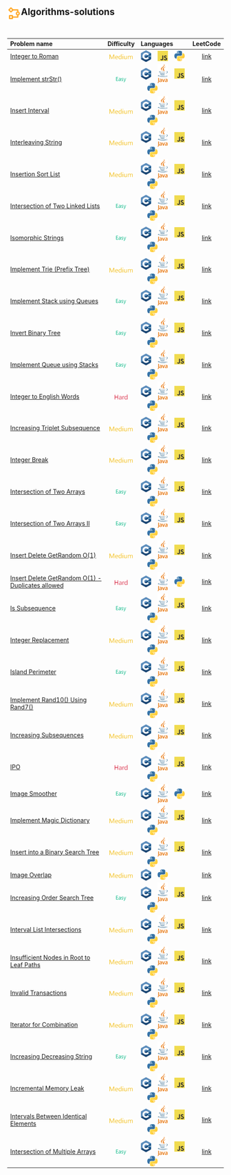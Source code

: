 ## <div align="left"><img src="https://github.com/AnasImloul/Leetcode-Solutions/blob/main/icons/algo.svg" width="32px" align="left"/>Algorithms-solutions</div>
<br>

| Problem name | Difficulty | Languages | LeetCode |
|:-------------|:----------:|:----------|:--------:|
|[Integer to Roman](./Integer%20to%20Roman)|<img src="https://github.com/AnasImloul/Leetcode-Solutions/blob/main/icons/medium.svg" height="12px" align="center"/>|<a href="./Integer%20to%20Roman/Integer%20to%20Roman.cpp"><img src="https://github.com/AnasImloul/Leetcode-Solutions/blob/main/icons/c%2B%2B.svg" width="24px" align="center"/></a>&nbsp;&nbsp;&nbsp;&nbsp;<a href="./Integer%20to%20Roman/Integer%20to%20Roman.js"><img src="https://github.com/AnasImloul/Leetcode-Solutions/blob/main/icons/javascript.svg" width="24px" align="center"/></a>&nbsp;&nbsp;&nbsp;&nbsp;<a href="./Integer%20to%20Roman/Integer%20to%20Roman.py"><img src="https://github.com/AnasImloul/Leetcode-Solutions/blob/main/icons/python.svg" width="24px" align="center"/></a>|[link](https://www.leetcode.com/problems/integer-to-roman)|
|[Implement strStr()](./Implement%20strStr%28%29)|<img src="https://github.com/AnasImloul/Leetcode-Solutions/blob/main/icons/easy.svg" height="12px" align="center"/>|<a href="./Implement%20strStr%28%29/Implement%20strStr%28%29.cpp"><img src="https://github.com/AnasImloul/Leetcode-Solutions/blob/main/icons/c%2B%2B.svg" width="24px" align="center"/></a>&nbsp;&nbsp;&nbsp;&nbsp;<a href="./Implement%20strStr%28%29/Implement%20strStr%28%29.java"><img src="https://github.com/AnasImloul/Leetcode-Solutions/blob/main/icons/java.svg" width="24px" align="center"/></a>&nbsp;&nbsp;&nbsp;&nbsp;<a href="./Implement%20strStr%28%29/Implement%20strStr%28%29.js"><img src="https://github.com/AnasImloul/Leetcode-Solutions/blob/main/icons/javascript.svg" width="24px" align="center"/></a>&nbsp;&nbsp;&nbsp;&nbsp;<a href="./Implement%20strStr%28%29/Implement%20strStr%28%29.py"><img src="https://github.com/AnasImloul/Leetcode-Solutions/blob/main/icons/python.svg" width="24px" align="center"/></a>|[link](https://www.leetcode.com/problems/implement-strstr)|
|[Insert Interval](./Insert%20Interval)|<img src="https://github.com/AnasImloul/Leetcode-Solutions/blob/main/icons/medium.svg" height="12px" align="center"/>|<a href="./Insert%20Interval/Insert%20Interval.cpp"><img src="https://github.com/AnasImloul/Leetcode-Solutions/blob/main/icons/c%2B%2B.svg" width="24px" align="center"/></a>&nbsp;&nbsp;&nbsp;&nbsp;<a href="./Insert%20Interval/Insert%20Interval.java"><img src="https://github.com/AnasImloul/Leetcode-Solutions/blob/main/icons/java.svg" width="24px" align="center"/></a>&nbsp;&nbsp;&nbsp;&nbsp;<a href="./Insert%20Interval/Insert%20Interval.js"><img src="https://github.com/AnasImloul/Leetcode-Solutions/blob/main/icons/javascript.svg" width="24px" align="center"/></a>&nbsp;&nbsp;&nbsp;&nbsp;<a href="./Insert%20Interval/Insert%20Interval.py"><img src="https://github.com/AnasImloul/Leetcode-Solutions/blob/main/icons/python.svg" width="24px" align="center"/></a>|[link](https://www.leetcode.com/problems/insert-interval)|
|[Interleaving String](./Interleaving%20String)|<img src="https://github.com/AnasImloul/Leetcode-Solutions/blob/main/icons/medium.svg" height="12px" align="center"/>|<a href="./Interleaving%20String/Interleaving%20String.cpp"><img src="https://github.com/AnasImloul/Leetcode-Solutions/blob/main/icons/c%2B%2B.svg" width="24px" align="center"/></a>&nbsp;&nbsp;&nbsp;&nbsp;<a href="./Interleaving%20String/Interleaving%20String.java"><img src="https://github.com/AnasImloul/Leetcode-Solutions/blob/main/icons/java.svg" width="24px" align="center"/></a>&nbsp;&nbsp;&nbsp;&nbsp;<a href="./Interleaving%20String/Interleaving%20String.js"><img src="https://github.com/AnasImloul/Leetcode-Solutions/blob/main/icons/javascript.svg" width="24px" align="center"/></a>&nbsp;&nbsp;&nbsp;&nbsp;<a href="./Interleaving%20String/Interleaving%20String.py"><img src="https://github.com/AnasImloul/Leetcode-Solutions/blob/main/icons/python.svg" width="24px" align="center"/></a>|[link](https://www.leetcode.com/problems/interleaving-string)|
|[Insertion Sort List](./Insertion%20Sort%20List)|<img src="https://github.com/AnasImloul/Leetcode-Solutions/blob/main/icons/medium.svg" height="12px" align="center"/>|<a href="./Insertion%20Sort%20List/Insertion%20Sort%20List.cpp"><img src="https://github.com/AnasImloul/Leetcode-Solutions/blob/main/icons/c%2B%2B.svg" width="24px" align="center"/></a>&nbsp;&nbsp;&nbsp;&nbsp;<a href="./Insertion%20Sort%20List/Insertion%20Sort%20List.java"><img src="https://github.com/AnasImloul/Leetcode-Solutions/blob/main/icons/java.svg" width="24px" align="center"/></a>&nbsp;&nbsp;&nbsp;&nbsp;<a href="./Insertion%20Sort%20List/Insertion%20Sort%20List.js"><img src="https://github.com/AnasImloul/Leetcode-Solutions/blob/main/icons/javascript.svg" width="24px" align="center"/></a>&nbsp;&nbsp;&nbsp;&nbsp;<a href="./Insertion%20Sort%20List/Insertion%20Sort%20List.py"><img src="https://github.com/AnasImloul/Leetcode-Solutions/blob/main/icons/python.svg" width="24px" align="center"/></a>|[link](https://www.leetcode.com/problems/insertion-sort-list)|
|[Intersection of Two Linked Lists](./Intersection%20of%20Two%20Linked%20Lists)|<img src="https://github.com/AnasImloul/Leetcode-Solutions/blob/main/icons/easy.svg" height="12px" align="center"/>|<a href="./Intersection%20of%20Two%20Linked%20Lists/Intersection%20of%20Two%20Linked%20Lists.cpp"><img src="https://github.com/AnasImloul/Leetcode-Solutions/blob/main/icons/c%2B%2B.svg" width="24px" align="center"/></a>&nbsp;&nbsp;&nbsp;&nbsp;<a href="./Intersection%20of%20Two%20Linked%20Lists/Intersection%20of%20Two%20Linked%20Lists.java"><img src="https://github.com/AnasImloul/Leetcode-Solutions/blob/main/icons/java.svg" width="24px" align="center"/></a>&nbsp;&nbsp;&nbsp;&nbsp;<a href="./Intersection%20of%20Two%20Linked%20Lists/Intersection%20of%20Two%20Linked%20Lists.js"><img src="https://github.com/AnasImloul/Leetcode-Solutions/blob/main/icons/javascript.svg" width="24px" align="center"/></a>&nbsp;&nbsp;&nbsp;&nbsp;<a href="./Intersection%20of%20Two%20Linked%20Lists/Intersection%20of%20Two%20Linked%20Lists.py"><img src="https://github.com/AnasImloul/Leetcode-Solutions/blob/main/icons/python.svg" width="24px" align="center"/></a>|[link](https://www.leetcode.com/problems/intersection-of-two-linked-lists)|
|[Isomorphic Strings](./Isomorphic%20Strings)|<img src="https://github.com/AnasImloul/Leetcode-Solutions/blob/main/icons/easy.svg" height="12px" align="center"/>|<a href="./Isomorphic%20Strings/Isomorphic%20Strings.cpp"><img src="https://github.com/AnasImloul/Leetcode-Solutions/blob/main/icons/c%2B%2B.svg" width="24px" align="center"/></a>&nbsp;&nbsp;&nbsp;&nbsp;<a href="./Isomorphic%20Strings/Isomorphic%20Strings.java"><img src="https://github.com/AnasImloul/Leetcode-Solutions/blob/main/icons/java.svg" width="24px" align="center"/></a>&nbsp;&nbsp;&nbsp;&nbsp;<a href="./Isomorphic%20Strings/Isomorphic%20Strings.js"><img src="https://github.com/AnasImloul/Leetcode-Solutions/blob/main/icons/javascript.svg" width="24px" align="center"/></a>&nbsp;&nbsp;&nbsp;&nbsp;<a href="./Isomorphic%20Strings/Isomorphic%20Strings.py"><img src="https://github.com/AnasImloul/Leetcode-Solutions/blob/main/icons/python.svg" width="24px" align="center"/></a>|[link](https://www.leetcode.com/problems/isomorphic-strings)|
|[Implement Trie (Prefix Tree)](./Implement%20Trie%20%28Prefix%20Tree%29)|<img src="https://github.com/AnasImloul/Leetcode-Solutions/blob/main/icons/medium.svg" height="12px" align="center"/>|<a href="./Implement%20Trie%20%28Prefix%20Tree%29/Implement%20Trie%20%28Prefix%20Tree%29.cpp"><img src="https://github.com/AnasImloul/Leetcode-Solutions/blob/main/icons/c%2B%2B.svg" width="24px" align="center"/></a>&nbsp;&nbsp;&nbsp;&nbsp;<a href="./Implement%20Trie%20%28Prefix%20Tree%29/Implement%20Trie%20%28Prefix%20Tree%29.java"><img src="https://github.com/AnasImloul/Leetcode-Solutions/blob/main/icons/java.svg" width="24px" align="center"/></a>&nbsp;&nbsp;&nbsp;&nbsp;<a href="./Implement%20Trie%20%28Prefix%20Tree%29/Implement%20Trie%20%28Prefix%20Tree%29.js"><img src="https://github.com/AnasImloul/Leetcode-Solutions/blob/main/icons/javascript.svg" width="24px" align="center"/></a>&nbsp;&nbsp;&nbsp;&nbsp;<a href="./Implement%20Trie%20%28Prefix%20Tree%29/Implement%20Trie%20%28Prefix%20Tree%29.py"><img src="https://github.com/AnasImloul/Leetcode-Solutions/blob/main/icons/python.svg" width="24px" align="center"/></a>|[link](https://www.leetcode.com/problems/implement-trie-prefix-tree)|
|[Implement Stack using Queues](./Implement%20Stack%20using%20Queues)|<img src="https://github.com/AnasImloul/Leetcode-Solutions/blob/main/icons/easy.svg" height="12px" align="center"/>|<a href="./Implement%20Stack%20using%20Queues/Implement%20Stack%20using%20Queues.cpp"><img src="https://github.com/AnasImloul/Leetcode-Solutions/blob/main/icons/c%2B%2B.svg" width="24px" align="center"/></a>&nbsp;&nbsp;&nbsp;&nbsp;<a href="./Implement%20Stack%20using%20Queues/Implement%20Stack%20using%20Queues.java"><img src="https://github.com/AnasImloul/Leetcode-Solutions/blob/main/icons/java.svg" width="24px" align="center"/></a>&nbsp;&nbsp;&nbsp;&nbsp;<a href="./Implement%20Stack%20using%20Queues/Implement%20Stack%20using%20Queues.js"><img src="https://github.com/AnasImloul/Leetcode-Solutions/blob/main/icons/javascript.svg" width="24px" align="center"/></a>&nbsp;&nbsp;&nbsp;&nbsp;<a href="./Implement%20Stack%20using%20Queues/Implement%20Stack%20using%20Queues.py"><img src="https://github.com/AnasImloul/Leetcode-Solutions/blob/main/icons/python.svg" width="24px" align="center"/></a>|[link](https://www.leetcode.com/problems/implement-stack-using-queues)|
|[Invert Binary Tree](./Invert%20Binary%20Tree)|<img src="https://github.com/AnasImloul/Leetcode-Solutions/blob/main/icons/easy.svg" height="12px" align="center"/>|<a href="./Invert%20Binary%20Tree/Invert%20Binary%20Tree.cpp"><img src="https://github.com/AnasImloul/Leetcode-Solutions/blob/main/icons/c%2B%2B.svg" width="24px" align="center"/></a>&nbsp;&nbsp;&nbsp;&nbsp;<a href="./Invert%20Binary%20Tree/Invert%20Binary%20Tree.java"><img src="https://github.com/AnasImloul/Leetcode-Solutions/blob/main/icons/java.svg" width="24px" align="center"/></a>&nbsp;&nbsp;&nbsp;&nbsp;<a href="./Invert%20Binary%20Tree/Invert%20Binary%20Tree.js"><img src="https://github.com/AnasImloul/Leetcode-Solutions/blob/main/icons/javascript.svg" width="24px" align="center"/></a>&nbsp;&nbsp;&nbsp;&nbsp;<a href="./Invert%20Binary%20Tree/Invert%20Binary%20Tree.py"><img src="https://github.com/AnasImloul/Leetcode-Solutions/blob/main/icons/python.svg" width="24px" align="center"/></a>|[link](https://www.leetcode.com/problems/invert-binary-tree)|
|[Implement Queue using Stacks](./Implement%20Queue%20using%20Stacks)|<img src="https://github.com/AnasImloul/Leetcode-Solutions/blob/main/icons/easy.svg" height="12px" align="center"/>|<a href="./Implement%20Queue%20using%20Stacks/Implement%20Queue%20using%20Stacks.cpp"><img src="https://github.com/AnasImloul/Leetcode-Solutions/blob/main/icons/c%2B%2B.svg" width="24px" align="center"/></a>&nbsp;&nbsp;&nbsp;&nbsp;<a href="./Implement%20Queue%20using%20Stacks/Implement%20Queue%20using%20Stacks.java"><img src="https://github.com/AnasImloul/Leetcode-Solutions/blob/main/icons/java.svg" width="24px" align="center"/></a>&nbsp;&nbsp;&nbsp;&nbsp;<a href="./Implement%20Queue%20using%20Stacks/Implement%20Queue%20using%20Stacks.js"><img src="https://github.com/AnasImloul/Leetcode-Solutions/blob/main/icons/javascript.svg" width="24px" align="center"/></a>&nbsp;&nbsp;&nbsp;&nbsp;<a href="./Implement%20Queue%20using%20Stacks/Implement%20Queue%20using%20Stacks.py"><img src="https://github.com/AnasImloul/Leetcode-Solutions/blob/main/icons/python.svg" width="24px" align="center"/></a>|[link](https://www.leetcode.com/problems/implement-queue-using-stacks)|
|[Integer to English Words](./Integer%20to%20English%20Words)|<img src="https://github.com/AnasImloul/Leetcode-Solutions/blob/main/icons/hard.svg" height="12px" align="center"/>|<a href="./Integer%20to%20English%20Words/Integer%20to%20English%20Words.cpp"><img src="https://github.com/AnasImloul/Leetcode-Solutions/blob/main/icons/c%2B%2B.svg" width="24px" align="center"/></a>&nbsp;&nbsp;&nbsp;&nbsp;<a href="./Integer%20to%20English%20Words/Integer%20to%20English%20Words.java"><img src="https://github.com/AnasImloul/Leetcode-Solutions/blob/main/icons/java.svg" width="24px" align="center"/></a>&nbsp;&nbsp;&nbsp;&nbsp;<a href="./Integer%20to%20English%20Words/Integer%20to%20English%20Words.js"><img src="https://github.com/AnasImloul/Leetcode-Solutions/blob/main/icons/javascript.svg" width="24px" align="center"/></a>&nbsp;&nbsp;&nbsp;&nbsp;<a href="./Integer%20to%20English%20Words/Integer%20to%20English%20Words.py"><img src="https://github.com/AnasImloul/Leetcode-Solutions/blob/main/icons/python.svg" width="24px" align="center"/></a>|[link](https://www.leetcode.com/problems/integer-to-english-words)|
|[Increasing Triplet Subsequence](./Increasing%20Triplet%20Subsequence)|<img src="https://github.com/AnasImloul/Leetcode-Solutions/blob/main/icons/medium.svg" height="12px" align="center"/>|<a href="./Increasing%20Triplet%20Subsequence/Increasing%20Triplet%20Subsequence.cpp"><img src="https://github.com/AnasImloul/Leetcode-Solutions/blob/main/icons/c%2B%2B.svg" width="24px" align="center"/></a>&nbsp;&nbsp;&nbsp;&nbsp;<a href="./Increasing%20Triplet%20Subsequence/Increasing%20Triplet%20Subsequence.java"><img src="https://github.com/AnasImloul/Leetcode-Solutions/blob/main/icons/java.svg" width="24px" align="center"/></a>&nbsp;&nbsp;&nbsp;&nbsp;<a href="./Increasing%20Triplet%20Subsequence/Increasing%20Triplet%20Subsequence.js"><img src="https://github.com/AnasImloul/Leetcode-Solutions/blob/main/icons/javascript.svg" width="24px" align="center"/></a>&nbsp;&nbsp;&nbsp;&nbsp;<a href="./Increasing%20Triplet%20Subsequence/Increasing%20Triplet%20Subsequence.py"><img src="https://github.com/AnasImloul/Leetcode-Solutions/blob/main/icons/python.svg" width="24px" align="center"/></a>|[link](https://www.leetcode.com/problems/increasing-triplet-subsequence)|
|[Integer Break](./Integer%20Break)|<img src="https://github.com/AnasImloul/Leetcode-Solutions/blob/main/icons/medium.svg" height="12px" align="center"/>|<a href="./Integer%20Break/Integer%20Break.cpp"><img src="https://github.com/AnasImloul/Leetcode-Solutions/blob/main/icons/c%2B%2B.svg" width="24px" align="center"/></a>&nbsp;&nbsp;&nbsp;&nbsp;<a href="./Integer%20Break/Integer%20Break.java"><img src="https://github.com/AnasImloul/Leetcode-Solutions/blob/main/icons/java.svg" width="24px" align="center"/></a>&nbsp;&nbsp;&nbsp;&nbsp;<a href="./Integer%20Break/Integer%20Break.js"><img src="https://github.com/AnasImloul/Leetcode-Solutions/blob/main/icons/javascript.svg" width="24px" align="center"/></a>&nbsp;&nbsp;&nbsp;&nbsp;<a href="./Integer%20Break/Integer%20Break.py"><img src="https://github.com/AnasImloul/Leetcode-Solutions/blob/main/icons/python.svg" width="24px" align="center"/></a>|[link](https://www.leetcode.com/problems/integer-break)|
|[Intersection of Two Arrays](./Intersection%20of%20Two%20Arrays)|<img src="https://github.com/AnasImloul/Leetcode-Solutions/blob/main/icons/easy.svg" height="12px" align="center"/>|<a href="./Intersection%20of%20Two%20Arrays/Intersection%20of%20Two%20Arrays.cpp"><img src="https://github.com/AnasImloul/Leetcode-Solutions/blob/main/icons/c%2B%2B.svg" width="24px" align="center"/></a>&nbsp;&nbsp;&nbsp;&nbsp;<a href="./Intersection%20of%20Two%20Arrays/Intersection%20of%20Two%20Arrays.java"><img src="https://github.com/AnasImloul/Leetcode-Solutions/blob/main/icons/java.svg" width="24px" align="center"/></a>&nbsp;&nbsp;&nbsp;&nbsp;<a href="./Intersection%20of%20Two%20Arrays/Intersection%20of%20Two%20Arrays.js"><img src="https://github.com/AnasImloul/Leetcode-Solutions/blob/main/icons/javascript.svg" width="24px" align="center"/></a>&nbsp;&nbsp;&nbsp;&nbsp;<a href="./Intersection%20of%20Two%20Arrays/Intersection%20of%20Two%20Arrays.py"><img src="https://github.com/AnasImloul/Leetcode-Solutions/blob/main/icons/python.svg" width="24px" align="center"/></a>|[link](https://www.leetcode.com/problems/intersection-of-two-arrays)|
|[Intersection of Two Arrays II](./Intersection%20of%20Two%20Arrays%20II)|<img src="https://github.com/AnasImloul/Leetcode-Solutions/blob/main/icons/easy.svg" height="12px" align="center"/>|<a href="./Intersection%20of%20Two%20Arrays%20II/Intersection%20of%20Two%20Arrays%20II.cpp"><img src="https://github.com/AnasImloul/Leetcode-Solutions/blob/main/icons/c%2B%2B.svg" width="24px" align="center"/></a>&nbsp;&nbsp;&nbsp;&nbsp;<a href="./Intersection%20of%20Two%20Arrays%20II/Intersection%20of%20Two%20Arrays%20II.java"><img src="https://github.com/AnasImloul/Leetcode-Solutions/blob/main/icons/java.svg" width="24px" align="center"/></a>&nbsp;&nbsp;&nbsp;&nbsp;<a href="./Intersection%20of%20Two%20Arrays%20II/Intersection%20of%20Two%20Arrays%20II.js"><img src="https://github.com/AnasImloul/Leetcode-Solutions/blob/main/icons/javascript.svg" width="24px" align="center"/></a>&nbsp;&nbsp;&nbsp;&nbsp;<a href="./Intersection%20of%20Two%20Arrays%20II/Intersection%20of%20Two%20Arrays%20II.py"><img src="https://github.com/AnasImloul/Leetcode-Solutions/blob/main/icons/python.svg" width="24px" align="center"/></a>|[link](https://www.leetcode.com/problems/intersection-of-two-arrays-ii)|
|[Insert Delete GetRandom O(1)](./Insert%20Delete%20GetRandom%20O%281%29)|<img src="https://github.com/AnasImloul/Leetcode-Solutions/blob/main/icons/medium.svg" height="12px" align="center"/>|<a href="./Insert%20Delete%20GetRandom%20O%281%29/Insert%20Delete%20GetRandom%20O%281%29.cpp"><img src="https://github.com/AnasImloul/Leetcode-Solutions/blob/main/icons/c%2B%2B.svg" width="24px" align="center"/></a>&nbsp;&nbsp;&nbsp;&nbsp;<a href="./Insert%20Delete%20GetRandom%20O%281%29/Insert%20Delete%20GetRandom%20O%281%29.java"><img src="https://github.com/AnasImloul/Leetcode-Solutions/blob/main/icons/java.svg" width="24px" align="center"/></a>&nbsp;&nbsp;&nbsp;&nbsp;<a href="./Insert%20Delete%20GetRandom%20O%281%29/Insert%20Delete%20GetRandom%20O%281%29.js"><img src="https://github.com/AnasImloul/Leetcode-Solutions/blob/main/icons/javascript.svg" width="24px" align="center"/></a>&nbsp;&nbsp;&nbsp;&nbsp;<a href="./Insert%20Delete%20GetRandom%20O%281%29/Insert%20Delete%20GetRandom%20O%281%29.py"><img src="https://github.com/AnasImloul/Leetcode-Solutions/blob/main/icons/python.svg" width="24px" align="center"/></a>|[link](https://www.leetcode.com/problems/insert-delete-getrandom-o1)|
|[Insert Delete GetRandom O(1) - Duplicates allowed](./Insert%20Delete%20GetRandom%20O%281%29%20-%20Duplicates%20allowed)|<img src="https://github.com/AnasImloul/Leetcode-Solutions/blob/main/icons/hard.svg" height="12px" align="center"/>|<a href="./Insert%20Delete%20GetRandom%20O%281%29%20-%20Duplicates%20allowed/Insert%20Delete%20GetRandom%20O%281%29%20-%20Duplicates%20allowed.cpp"><img src="https://github.com/AnasImloul/Leetcode-Solutions/blob/main/icons/c%2B%2B.svg" width="24px" align="center"/></a>&nbsp;&nbsp;&nbsp;&nbsp;<a href="./Insert%20Delete%20GetRandom%20O%281%29%20-%20Duplicates%20allowed/Insert%20Delete%20GetRandom%20O%281%29%20-%20Duplicates%20allowed.java"><img src="https://github.com/AnasImloul/Leetcode-Solutions/blob/main/icons/java.svg" width="24px" align="center"/></a>&nbsp;&nbsp;&nbsp;&nbsp;<a href="./Insert%20Delete%20GetRandom%20O%281%29%20-%20Duplicates%20allowed/Insert%20Delete%20GetRandom%20O%281%29%20-%20Duplicates%20allowed.py"><img src="https://github.com/AnasImloul/Leetcode-Solutions/blob/main/icons/python.svg" width="24px" align="center"/></a>|[link](https://www.leetcode.com/problems/insert-delete-getrandom-o1-duplicates-allowed)|
|[Is Subsequence](./Is%20Subsequence)|<img src="https://github.com/AnasImloul/Leetcode-Solutions/blob/main/icons/easy.svg" height="12px" align="center"/>|<a href="./Is%20Subsequence/Is%20Subsequence.cpp"><img src="https://github.com/AnasImloul/Leetcode-Solutions/blob/main/icons/c%2B%2B.svg" width="24px" align="center"/></a>&nbsp;&nbsp;&nbsp;&nbsp;<a href="./Is%20Subsequence/Is%20Subsequence.java"><img src="https://github.com/AnasImloul/Leetcode-Solutions/blob/main/icons/java.svg" width="24px" align="center"/></a>&nbsp;&nbsp;&nbsp;&nbsp;<a href="./Is%20Subsequence/Is%20Subsequence.js"><img src="https://github.com/AnasImloul/Leetcode-Solutions/blob/main/icons/javascript.svg" width="24px" align="center"/></a>&nbsp;&nbsp;&nbsp;&nbsp;<a href="./Is%20Subsequence/Is%20Subsequence.py"><img src="https://github.com/AnasImloul/Leetcode-Solutions/blob/main/icons/python.svg" width="24px" align="center"/></a>|[link](https://www.leetcode.com/problems/is-subsequence)|
|[Integer Replacement](./Integer%20Replacement)|<img src="https://github.com/AnasImloul/Leetcode-Solutions/blob/main/icons/medium.svg" height="12px" align="center"/>|<a href="./Integer%20Replacement/Integer%20Replacement.cpp"><img src="https://github.com/AnasImloul/Leetcode-Solutions/blob/main/icons/c%2B%2B.svg" width="24px" align="center"/></a>&nbsp;&nbsp;&nbsp;&nbsp;<a href="./Integer%20Replacement/Integer%20Replacement.java"><img src="https://github.com/AnasImloul/Leetcode-Solutions/blob/main/icons/java.svg" width="24px" align="center"/></a>&nbsp;&nbsp;&nbsp;&nbsp;<a href="./Integer%20Replacement/Integer%20Replacement.js"><img src="https://github.com/AnasImloul/Leetcode-Solutions/blob/main/icons/javascript.svg" width="24px" align="center"/></a>&nbsp;&nbsp;&nbsp;&nbsp;<a href="./Integer%20Replacement/Integer%20Replacement.py"><img src="https://github.com/AnasImloul/Leetcode-Solutions/blob/main/icons/python.svg" width="24px" align="center"/></a>|[link](https://www.leetcode.com/problems/integer-replacement)|
|[Island Perimeter](./Island%20Perimeter)|<img src="https://github.com/AnasImloul/Leetcode-Solutions/blob/main/icons/easy.svg" height="12px" align="center"/>|<a href="./Island%20Perimeter/Island%20Perimeter.cpp"><img src="https://github.com/AnasImloul/Leetcode-Solutions/blob/main/icons/c%2B%2B.svg" width="24px" align="center"/></a>&nbsp;&nbsp;&nbsp;&nbsp;<a href="./Island%20Perimeter/Island%20Perimeter.java"><img src="https://github.com/AnasImloul/Leetcode-Solutions/blob/main/icons/java.svg" width="24px" align="center"/></a>&nbsp;&nbsp;&nbsp;&nbsp;<a href="./Island%20Perimeter/Island%20Perimeter.js"><img src="https://github.com/AnasImloul/Leetcode-Solutions/blob/main/icons/javascript.svg" width="24px" align="center"/></a>&nbsp;&nbsp;&nbsp;&nbsp;<a href="./Island%20Perimeter/Island%20Perimeter.py"><img src="https://github.com/AnasImloul/Leetcode-Solutions/blob/main/icons/python.svg" width="24px" align="center"/></a>|[link](https://www.leetcode.com/problems/island-perimeter)|
|[Implement Rand10() Using Rand7()](./Implement%20Rand10%28%29%20Using%20Rand7%28%29)|<img src="https://github.com/AnasImloul/Leetcode-Solutions/blob/main/icons/medium.svg" height="12px" align="center"/>|<a href="./Implement%20Rand10%28%29%20Using%20Rand7%28%29/Implement%20Rand10%28%29%20Using%20Rand7%28%29.cpp"><img src="https://github.com/AnasImloul/Leetcode-Solutions/blob/main/icons/c%2B%2B.svg" width="24px" align="center"/></a>&nbsp;&nbsp;&nbsp;&nbsp;<a href="./Implement%20Rand10%28%29%20Using%20Rand7%28%29/Implement%20Rand10%28%29%20Using%20Rand7%28%29.java"><img src="https://github.com/AnasImloul/Leetcode-Solutions/blob/main/icons/java.svg" width="24px" align="center"/></a>&nbsp;&nbsp;&nbsp;&nbsp;<a href="./Implement%20Rand10%28%29%20Using%20Rand7%28%29/Implement%20Rand10%28%29%20Using%20Rand7%28%29.js"><img src="https://github.com/AnasImloul/Leetcode-Solutions/blob/main/icons/javascript.svg" width="24px" align="center"/></a>&nbsp;&nbsp;&nbsp;&nbsp;<a href="./Implement%20Rand10%28%29%20Using%20Rand7%28%29/Implement%20Rand10%28%29%20Using%20Rand7%28%29.py"><img src="https://github.com/AnasImloul/Leetcode-Solutions/blob/main/icons/python.svg" width="24px" align="center"/></a>|[link](https://www.leetcode.com/problems/implement-rand10-using-rand7)|
|[Increasing Subsequences](./Increasing%20Subsequences)|<img src="https://github.com/AnasImloul/Leetcode-Solutions/blob/main/icons/medium.svg" height="12px" align="center"/>|<a href="./Increasing%20Subsequences/Increasing%20Subsequences.cpp"><img src="https://github.com/AnasImloul/Leetcode-Solutions/blob/main/icons/c%2B%2B.svg" width="24px" align="center"/></a>&nbsp;&nbsp;&nbsp;&nbsp;<a href="./Increasing%20Subsequences/Increasing%20Subsequences.java"><img src="https://github.com/AnasImloul/Leetcode-Solutions/blob/main/icons/java.svg" width="24px" align="center"/></a>&nbsp;&nbsp;&nbsp;&nbsp;<a href="./Increasing%20Subsequences/Increasing%20Subsequences.js"><img src="https://github.com/AnasImloul/Leetcode-Solutions/blob/main/icons/javascript.svg" width="24px" align="center"/></a>&nbsp;&nbsp;&nbsp;&nbsp;<a href="./Increasing%20Subsequences/Increasing%20Subsequences.py"><img src="https://github.com/AnasImloul/Leetcode-Solutions/blob/main/icons/python.svg" width="24px" align="center"/></a>|[link](https://www.leetcode.com/problems/increasing-subsequences)|
|[IPO](./IPO)|<img src="https://github.com/AnasImloul/Leetcode-Solutions/blob/main/icons/hard.svg" height="12px" align="center"/>|<a href="./IPO/IPO.cpp"><img src="https://github.com/AnasImloul/Leetcode-Solutions/blob/main/icons/c%2B%2B.svg" width="24px" align="center"/></a>&nbsp;&nbsp;&nbsp;&nbsp;<a href="./IPO/IPO.java"><img src="https://github.com/AnasImloul/Leetcode-Solutions/blob/main/icons/java.svg" width="24px" align="center"/></a>&nbsp;&nbsp;&nbsp;&nbsp;<a href="./IPO/IPO.js"><img src="https://github.com/AnasImloul/Leetcode-Solutions/blob/main/icons/javascript.svg" width="24px" align="center"/></a>&nbsp;&nbsp;&nbsp;&nbsp;<a href="./IPO/IPO.py"><img src="https://github.com/AnasImloul/Leetcode-Solutions/blob/main/icons/python.svg" width="24px" align="center"/></a>|[link](https://www.leetcode.com/problems/ipo)|
|[Image Smoother](./Image%20Smoother)|<img src="https://github.com/AnasImloul/Leetcode-Solutions/blob/main/icons/easy.svg" height="12px" align="center"/>|<a href="./Image%20Smoother/Image%20Smoother.cpp"><img src="https://github.com/AnasImloul/Leetcode-Solutions/blob/main/icons/c%2B%2B.svg" width="24px" align="center"/></a>&nbsp;&nbsp;&nbsp;&nbsp;<a href="./Image%20Smoother/Image%20Smoother.java"><img src="https://github.com/AnasImloul/Leetcode-Solutions/blob/main/icons/java.svg" width="24px" align="center"/></a>&nbsp;&nbsp;&nbsp;&nbsp;<a href="./Image%20Smoother/Image%20Smoother.py"><img src="https://github.com/AnasImloul/Leetcode-Solutions/blob/main/icons/python.svg" width="24px" align="center"/></a>|[link](https://www.leetcode.com/problems/image-smoother)|
|[Implement Magic Dictionary](./Implement%20Magic%20Dictionary)|<img src="https://github.com/AnasImloul/Leetcode-Solutions/blob/main/icons/medium.svg" height="12px" align="center"/>|<a href="./Implement%20Magic%20Dictionary/Implement%20Magic%20Dictionary.cpp"><img src="https://github.com/AnasImloul/Leetcode-Solutions/blob/main/icons/c%2B%2B.svg" width="24px" align="center"/></a>&nbsp;&nbsp;&nbsp;&nbsp;<a href="./Implement%20Magic%20Dictionary/Implement%20Magic%20Dictionary.java"><img src="https://github.com/AnasImloul/Leetcode-Solutions/blob/main/icons/java.svg" width="24px" align="center"/></a>&nbsp;&nbsp;&nbsp;&nbsp;<a href="./Implement%20Magic%20Dictionary/Implement%20Magic%20Dictionary.js"><img src="https://github.com/AnasImloul/Leetcode-Solutions/blob/main/icons/javascript.svg" width="24px" align="center"/></a>&nbsp;&nbsp;&nbsp;&nbsp;<a href="./Implement%20Magic%20Dictionary/Implement%20Magic%20Dictionary.py"><img src="https://github.com/AnasImloul/Leetcode-Solutions/blob/main/icons/python.svg" width="24px" align="center"/></a>|[link](https://www.leetcode.com/problems/implement-magic-dictionary)|
|[Insert into a Binary Search Tree](./Insert%20into%20a%20Binary%20Search%20Tree)|<img src="https://github.com/AnasImloul/Leetcode-Solutions/blob/main/icons/medium.svg" height="12px" align="center"/>|<a href="./Insert%20into%20a%20Binary%20Search%20Tree/Insert%20into%20a%20Binary%20Search%20Tree.cpp"><img src="https://github.com/AnasImloul/Leetcode-Solutions/blob/main/icons/c%2B%2B.svg" width="24px" align="center"/></a>&nbsp;&nbsp;&nbsp;&nbsp;<a href="./Insert%20into%20a%20Binary%20Search%20Tree/Insert%20into%20a%20Binary%20Search%20Tree.java"><img src="https://github.com/AnasImloul/Leetcode-Solutions/blob/main/icons/java.svg" width="24px" align="center"/></a>&nbsp;&nbsp;&nbsp;&nbsp;<a href="./Insert%20into%20a%20Binary%20Search%20Tree/Insert%20into%20a%20Binary%20Search%20Tree.js"><img src="https://github.com/AnasImloul/Leetcode-Solutions/blob/main/icons/javascript.svg" width="24px" align="center"/></a>&nbsp;&nbsp;&nbsp;&nbsp;<a href="./Insert%20into%20a%20Binary%20Search%20Tree/Insert%20into%20a%20Binary%20Search%20Tree.py"><img src="https://github.com/AnasImloul/Leetcode-Solutions/blob/main/icons/python.svg" width="24px" align="center"/></a>|[link](https://www.leetcode.com/problems/insert-into-a-binary-search-tree)|
|[Image Overlap](./Image%20Overlap)|<img src="https://github.com/AnasImloul/Leetcode-Solutions/blob/main/icons/medium.svg" height="12px" align="center"/>|<a href="./Image%20Overlap/Image%20Overlap.cpp"><img src="https://github.com/AnasImloul/Leetcode-Solutions/blob/main/icons/c%2B%2B.svg" width="24px" align="center"/></a>&nbsp;&nbsp;&nbsp;&nbsp;<a href="./Image%20Overlap/Image%20Overlap.py"><img src="https://github.com/AnasImloul/Leetcode-Solutions/blob/main/icons/python.svg" width="24px" align="center"/></a>|[link](https://www.leetcode.com/problems/image-overlap)|
|[Increasing Order Search Tree](./Increasing%20Order%20Search%20Tree)|<img src="https://github.com/AnasImloul/Leetcode-Solutions/blob/main/icons/easy.svg" height="12px" align="center"/>|<a href="./Increasing%20Order%20Search%20Tree/Increasing%20Order%20Search%20Tree.cpp"><img src="https://github.com/AnasImloul/Leetcode-Solutions/blob/main/icons/c%2B%2B.svg" width="24px" align="center"/></a>&nbsp;&nbsp;&nbsp;&nbsp;<a href="./Increasing%20Order%20Search%20Tree/Increasing%20Order%20Search%20Tree.java"><img src="https://github.com/AnasImloul/Leetcode-Solutions/blob/main/icons/java.svg" width="24px" align="center"/></a>&nbsp;&nbsp;&nbsp;&nbsp;<a href="./Increasing%20Order%20Search%20Tree/Increasing%20Order%20Search%20Tree.js"><img src="https://github.com/AnasImloul/Leetcode-Solutions/blob/main/icons/javascript.svg" width="24px" align="center"/></a>&nbsp;&nbsp;&nbsp;&nbsp;<a href="./Increasing%20Order%20Search%20Tree/Increasing%20Order%20Search%20Tree.py"><img src="https://github.com/AnasImloul/Leetcode-Solutions/blob/main/icons/python.svg" width="24px" align="center"/></a>|[link](https://www.leetcode.com/problems/increasing-order-search-tree)|
|[Interval List Intersections](./Interval%20List%20Intersections)|<img src="https://github.com/AnasImloul/Leetcode-Solutions/blob/main/icons/medium.svg" height="12px" align="center"/>|<a href="./Interval%20List%20Intersections/Interval%20List%20Intersections.cpp"><img src="https://github.com/AnasImloul/Leetcode-Solutions/blob/main/icons/c%2B%2B.svg" width="24px" align="center"/></a>&nbsp;&nbsp;&nbsp;&nbsp;<a href="./Interval%20List%20Intersections/Interval%20List%20Intersections.java"><img src="https://github.com/AnasImloul/Leetcode-Solutions/blob/main/icons/java.svg" width="24px" align="center"/></a>&nbsp;&nbsp;&nbsp;&nbsp;<a href="./Interval%20List%20Intersections/Interval%20List%20Intersections.js"><img src="https://github.com/AnasImloul/Leetcode-Solutions/blob/main/icons/javascript.svg" width="24px" align="center"/></a>&nbsp;&nbsp;&nbsp;&nbsp;<a href="./Interval%20List%20Intersections/Interval%20List%20Intersections.py"><img src="https://github.com/AnasImloul/Leetcode-Solutions/blob/main/icons/python.svg" width="24px" align="center"/></a>|[link](https://www.leetcode.com/problems/interval-list-intersections)|
|[Insufficient Nodes in Root to Leaf Paths](./Insufficient%20Nodes%20in%20Root%20to%20Leaf%20Paths)|<img src="https://github.com/AnasImloul/Leetcode-Solutions/blob/main/icons/medium.svg" height="12px" align="center"/>|<a href="./Insufficient%20Nodes%20in%20Root%20to%20Leaf%20Paths/Insufficient%20Nodes%20in%20Root%20to%20Leaf%20Paths.cpp"><img src="https://github.com/AnasImloul/Leetcode-Solutions/blob/main/icons/c%2B%2B.svg" width="24px" align="center"/></a>&nbsp;&nbsp;&nbsp;&nbsp;<a href="./Insufficient%20Nodes%20in%20Root%20to%20Leaf%20Paths/Insufficient%20Nodes%20in%20Root%20to%20Leaf%20Paths.java"><img src="https://github.com/AnasImloul/Leetcode-Solutions/blob/main/icons/java.svg" width="24px" align="center"/></a>&nbsp;&nbsp;&nbsp;&nbsp;<a href="./Insufficient%20Nodes%20in%20Root%20to%20Leaf%20Paths/Insufficient%20Nodes%20in%20Root%20to%20Leaf%20Paths.js"><img src="https://github.com/AnasImloul/Leetcode-Solutions/blob/main/icons/javascript.svg" width="24px" align="center"/></a>&nbsp;&nbsp;&nbsp;&nbsp;<a href="./Insufficient%20Nodes%20in%20Root%20to%20Leaf%20Paths/Insufficient%20Nodes%20in%20Root%20to%20Leaf%20Paths.py"><img src="https://github.com/AnasImloul/Leetcode-Solutions/blob/main/icons/python.svg" width="24px" align="center"/></a>|[link](https://www.leetcode.com/problems/insufficient-nodes-in-root-to-leaf-paths)|
|[Invalid Transactions](./Invalid%20Transactions)|<img src="https://github.com/AnasImloul/Leetcode-Solutions/blob/main/icons/medium.svg" height="12px" align="center"/>|<a href="./Invalid%20Transactions/Invalid%20Transactions.cpp"><img src="https://github.com/AnasImloul/Leetcode-Solutions/blob/main/icons/c%2B%2B.svg" width="24px" align="center"/></a>&nbsp;&nbsp;&nbsp;&nbsp;<a href="./Invalid%20Transactions/Invalid%20Transactions.java"><img src="https://github.com/AnasImloul/Leetcode-Solutions/blob/main/icons/java.svg" width="24px" align="center"/></a>&nbsp;&nbsp;&nbsp;&nbsp;<a href="./Invalid%20Transactions/Invalid%20Transactions.js"><img src="https://github.com/AnasImloul/Leetcode-Solutions/blob/main/icons/javascript.svg" width="24px" align="center"/></a>&nbsp;&nbsp;&nbsp;&nbsp;<a href="./Invalid%20Transactions/Invalid%20Transactions.py"><img src="https://github.com/AnasImloul/Leetcode-Solutions/blob/main/icons/python.svg" width="24px" align="center"/></a>|[link](https://www.leetcode.com/problems/invalid-transactions)|
|[Iterator for Combination](./Iterator%20for%20Combination)|<img src="https://github.com/AnasImloul/Leetcode-Solutions/blob/main/icons/medium.svg" height="12px" align="center"/>|<a href="./Iterator%20for%20Combination/Iterator%20for%20Combination.cpp"><img src="https://github.com/AnasImloul/Leetcode-Solutions/blob/main/icons/c%2B%2B.svg" width="24px" align="center"/></a>&nbsp;&nbsp;&nbsp;&nbsp;<a href="./Iterator%20for%20Combination/Iterator%20for%20Combination.java"><img src="https://github.com/AnasImloul/Leetcode-Solutions/blob/main/icons/java.svg" width="24px" align="center"/></a>&nbsp;&nbsp;&nbsp;&nbsp;<a href="./Iterator%20for%20Combination/Iterator%20for%20Combination.js"><img src="https://github.com/AnasImloul/Leetcode-Solutions/blob/main/icons/javascript.svg" width="24px" align="center"/></a>&nbsp;&nbsp;&nbsp;&nbsp;<a href="./Iterator%20for%20Combination/Iterator%20for%20Combination.py"><img src="https://github.com/AnasImloul/Leetcode-Solutions/blob/main/icons/python.svg" width="24px" align="center"/></a>|[link](https://www.leetcode.com/problems/iterator-for-combination)|
|[Increasing Decreasing String](./Increasing%20Decreasing%20String)|<img src="https://github.com/AnasImloul/Leetcode-Solutions/blob/main/icons/easy.svg" height="12px" align="center"/>|<a href="./Increasing%20Decreasing%20String/Increasing%20Decreasing%20String.cpp"><img src="https://github.com/AnasImloul/Leetcode-Solutions/blob/main/icons/c%2B%2B.svg" width="24px" align="center"/></a>&nbsp;&nbsp;&nbsp;&nbsp;<a href="./Increasing%20Decreasing%20String/Increasing%20Decreasing%20String.java"><img src="https://github.com/AnasImloul/Leetcode-Solutions/blob/main/icons/java.svg" width="24px" align="center"/></a>&nbsp;&nbsp;&nbsp;&nbsp;<a href="./Increasing%20Decreasing%20String/Increasing%20Decreasing%20String.js"><img src="https://github.com/AnasImloul/Leetcode-Solutions/blob/main/icons/javascript.svg" width="24px" align="center"/></a>&nbsp;&nbsp;&nbsp;&nbsp;<a href="./Increasing%20Decreasing%20String/Increasing%20Decreasing%20String.py"><img src="https://github.com/AnasImloul/Leetcode-Solutions/blob/main/icons/python.svg" width="24px" align="center"/></a>|[link](https://www.leetcode.com/problems/increasing-decreasing-string)|
|[Incremental Memory Leak](./Incremental%20Memory%20Leak)|<img src="https://github.com/AnasImloul/Leetcode-Solutions/blob/main/icons/medium.svg" height="12px" align="center"/>|<a href="./Incremental%20Memory%20Leak/Incremental%20Memory%20Leak.cpp"><img src="https://github.com/AnasImloul/Leetcode-Solutions/blob/main/icons/c%2B%2B.svg" width="24px" align="center"/></a>&nbsp;&nbsp;&nbsp;&nbsp;<a href="./Incremental%20Memory%20Leak/Incremental%20Memory%20Leak.java"><img src="https://github.com/AnasImloul/Leetcode-Solutions/blob/main/icons/java.svg" width="24px" align="center"/></a>&nbsp;&nbsp;&nbsp;&nbsp;<a href="./Incremental%20Memory%20Leak/Incremental%20Memory%20Leak.js"><img src="https://github.com/AnasImloul/Leetcode-Solutions/blob/main/icons/javascript.svg" width="24px" align="center"/></a>&nbsp;&nbsp;&nbsp;&nbsp;<a href="./Incremental%20Memory%20Leak/Incremental%20Memory%20Leak.py"><img src="https://github.com/AnasImloul/Leetcode-Solutions/blob/main/icons/python.svg" width="24px" align="center"/></a>|[link](https://www.leetcode.com/problems/incremental-memory-leak)|
|[Intervals Between Identical Elements](./Intervals%20Between%20Identical%20Elements)|<img src="https://github.com/AnasImloul/Leetcode-Solutions/blob/main/icons/medium.svg" height="12px" align="center"/>|<a href="./Intervals%20Between%20Identical%20Elements/Intervals%20Between%20Identical%20Elements.cpp"><img src="https://github.com/AnasImloul/Leetcode-Solutions/blob/main/icons/c%2B%2B.svg" width="24px" align="center"/></a>&nbsp;&nbsp;&nbsp;&nbsp;<a href="./Intervals%20Between%20Identical%20Elements/Intervals%20Between%20Identical%20Elements.java"><img src="https://github.com/AnasImloul/Leetcode-Solutions/blob/main/icons/java.svg" width="24px" align="center"/></a>&nbsp;&nbsp;&nbsp;&nbsp;<a href="./Intervals%20Between%20Identical%20Elements/Intervals%20Between%20Identical%20Elements.js"><img src="https://github.com/AnasImloul/Leetcode-Solutions/blob/main/icons/javascript.svg" width="24px" align="center"/></a>&nbsp;&nbsp;&nbsp;&nbsp;<a href="./Intervals%20Between%20Identical%20Elements/Intervals%20Between%20Identical%20Elements.py"><img src="https://github.com/AnasImloul/Leetcode-Solutions/blob/main/icons/python.svg" width="24px" align="center"/></a>|[link](https://www.leetcode.com/problems/intervals-between-identical-elements)|
|[Intersection of Multiple Arrays](./Intersection%20of%20Multiple%20Arrays)|<img src="https://github.com/AnasImloul/Leetcode-Solutions/blob/main/icons/easy.svg" height="12px" align="center"/>|<a href="./Intersection%20of%20Multiple%20Arrays/Intersection%20of%20Multiple%20Arrays.cpp"><img src="https://github.com/AnasImloul/Leetcode-Solutions/blob/main/icons/c%2B%2B.svg" width="24px" align="center"/></a>&nbsp;&nbsp;&nbsp;&nbsp;<a href="./Intersection%20of%20Multiple%20Arrays/Intersection%20of%20Multiple%20Arrays.java"><img src="https://github.com/AnasImloul/Leetcode-Solutions/blob/main/icons/java.svg" width="24px" align="center"/></a>&nbsp;&nbsp;&nbsp;&nbsp;<a href="./Intersection%20of%20Multiple%20Arrays/Intersection%20of%20Multiple%20Arrays.js"><img src="https://github.com/AnasImloul/Leetcode-Solutions/blob/main/icons/javascript.svg" width="24px" align="center"/></a>&nbsp;&nbsp;&nbsp;&nbsp;<a href="./Intersection%20of%20Multiple%20Arrays/Intersection%20of%20Multiple%20Arrays.py"><img src="https://github.com/AnasImloul/Leetcode-Solutions/blob/main/icons/python.svg" width="24px" align="center"/></a>|[link](https://www.leetcode.com/problems/intersection-of-multiple-arrays)|